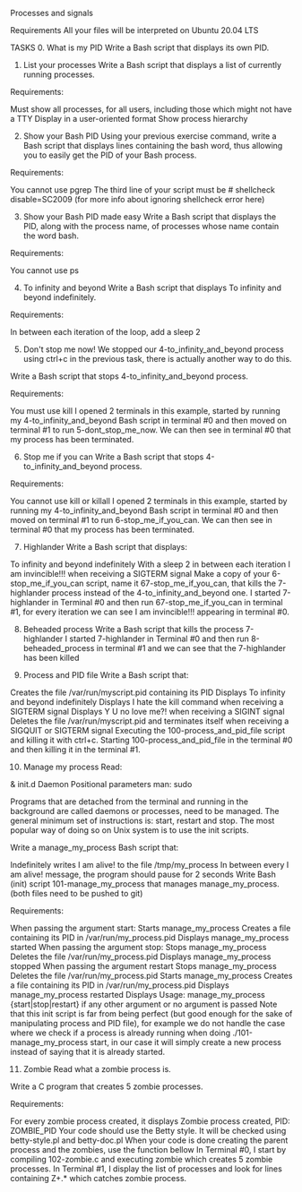 Processes and signals

Requirements
All your files will be interpreted on Ubuntu 20.04 LTS

TASKS
0. What is my PID
  Write a Bash script that displays its own PID.

1. List your processes
  Write a Bash script that displays a list of currently running processes.

Requirements:

Must show all processes, for all users, including those which might not have a TTY
Display in a user-oriented format
Show process hierarchy

2. Show your Bash PID
  Using your previous exercise command, write a Bash script that displays lines containing the bash word, thus allowing you to easily get the PID of your Bash process.

Requirements:

You cannot use pgrep
The third line of your script must be # shellcheck disable=SC2009 (for more info about ignoring shellcheck error here)

3. Show your Bash PID made easy
  Write a Bash script that displays the PID, along with the process name, of processes whose name contain the word bash.

Requirements:

You cannot use ps

4. To infinity and beyond
  Write a Bash script that displays To infinity and beyond indefinitely.

Requirements:

In between each iteration of the loop, add a sleep 2

5. Don't stop me now!
  We stopped our 4-to_infinity_and_beyond process using ctrl+c in the previous task, there is actually another way to do this.

Write a Bash script that stops 4-to_infinity_and_beyond process.

Requirements:

You must use kill
I opened 2 terminals in this example, started by running my 4-to_infinity_and_beyond Bash script in terminal #0 and then moved on terminal #1 to run 5-dont_stop_me_now. We can then see in terminal #0 that my process has been terminated.

6. Stop me if you can
  Write a Bash script that stops 4-to_infinity_and_beyond process.

Requirements:

You cannot use kill or killall
I opened 2 terminals in this example, started by running my 4-to_infinity_and_beyond Bash script in terminal #0 and then moved on terminal #1 to run 6-stop_me_if_you_can. We can then see in terminal #0 that my process has been terminated.

7. Highlander
  Write a Bash script that displays:

To infinity and beyond indefinitely
With a sleep 2 in between each iteration
I am invincible!!! when receiving a SIGTERM signal
Make a copy of your 6-stop_me_if_you_can script, name it 67-stop_me_if_you_can, that kills the 7-highlander process instead of the 4-to_infinity_and_beyond one.
I started 7-highlander in Terminal #0 and then run 67-stop_me_if_you_can in terminal #1, for every iteration we can see I am invincible!!! appearing in terminal #0.

8. Beheaded process
  Write a Bash script that kills the process 7-highlander
I started 7-highlander in Terminal #0 and then run 8-beheaded_process in terminal #1 and we can see that the 7-highlander has been killed

9. Process and PID file
  Write a Bash script that:

Creates the file /var/run/myscript.pid containing its PID
Displays To infinity and beyond indefinitely
Displays I hate the kill command when receiving a SIGTERM signal
Displays Y U no love me?! when receiving a SIGINT signal
Deletes the file /var/run/myscript.pid and terminates itself when receiving a SIGQUIT or SIGTERM signal
Executing the 100-process_and_pid_file script and killing it with ctrl+c.
Starting 100-process_and_pid_file in the terminal #0 and then killing it in the terminal #1.

10. Manage my process
  Read:

&
init.d
Daemon
Positional parameters
man: sudo

Programs that are detached from the terminal and running in the background are called daemons or processes, need to be managed. The general minimum set of instructions is: start, restart and stop. The most popular way of doing so on Unix system is to use the init scripts.

Write a manage_my_process Bash script that:

Indefinitely writes I am alive! to the file /tmp/my_process
In between every I am alive! message, the program should pause for 2 seconds
Write Bash (init) script 101-manage_my_process that manages manage_my_process. (both files need to be pushed to git)

Requirements:

When passing the argument start:
Starts manage_my_process
Creates a file containing its PID in /var/run/my_process.pid
Displays manage_my_process started
When passing the argument stop:
Stops manage_my_process
Deletes the file /var/run/my_process.pid
Displays manage_my_process stopped
When passing the argument restart
Stops manage_my_process
Deletes the file /var/run/my_process.pid
Starts manage_my_process
Creates a file containing its PID in /var/run/my_process.pid
Displays manage_my_process restarted
Displays Usage: manage_my_process {start|stop|restart} if any other argument or no argument is passed
Note that this init script is far from being perfect (but good enough for the sake of manipulating process and PID file), for example we do not handle the case where we check if a process is already running when doing ./101-manage_my_process start, in our case it will simply create a new process instead of saying that it is already started.

11. Zombie
  Read what a zombie process is.

Write a C program that creates 5 zombie processes.

Requirements:

For every zombie process created, it displays Zombie process created, PID: ZOMBIE_PID
Your code should use the Betty style. It will be checked using betty-style.pl and betty-doc.pl
When your code is done creating the parent process and the zombies, use the function bellow
In Terminal #0, I start by compiling 102-zombie.c and executing zombie which creates 5 zombie processes. In Terminal #1, I display the list of processes and look for lines containing Z+.*<defunct> which catches zombie process.
